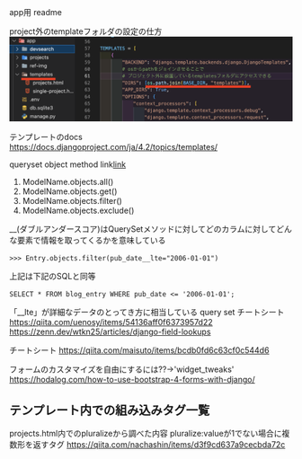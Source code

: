 app用 readme

project外のtemplateフォルダの設定の仕方
![app外のtemplateの設定](ref-img/projects外のtemplatesフォルダの設定.png)

テンプレートのdocs
https://docs.djangoproject.com/ja/4.2/topics/templates/



queryset object method
link[link](https://docs.djangoproject.com/en/5.0/ref/models/querysets/#queryset-api)
1. ModelName.objects.all()
2. ModelName.objects.get()
3. ModelName.objects.filter()
4. ModelName.objects.exclude()

__(ダブルアンダースコア)はQuerySetメソッドに対してどのカラムに対してどんな要素で情報を取ってくるかを意味している
```
>>> Entry.objects.filter(pub_date__lte="2006-01-01")
```
上記は下記のSQLと同等
```
SELECT * FROM blog_entry WHERE pub_date <= '2006-01-01';
```
「__lte」が詳細なデータのとってき方に相当している
query set チートシート
https://qiita.com/uenosy/items/54136aff0f6373957d22
https://zenn.dev/wtkn25/articles/django-field-lookups

チートシート
https://qiita.com/maisuto/items/bcdb0fd6c63cf0c544d6


フォームのカスタマイズを自由にするには??→'widget_tweaks'
https://hodalog.com/how-to-use-bootstrap-4-forms-with-django/

## テンプレート内での組み込みタグ一覧
projects.html内でのpluralizeから調べた内容
pluralize:valueが1でない場合に複数形を返すタグ
https://qiita.com/nachashin/items/d3f9cd637a9cecbda72c